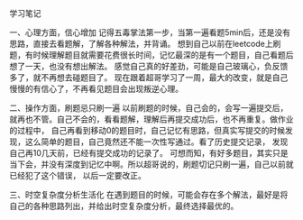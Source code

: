 学习笔记

一、心理方面，信心增加
    记得五毒掌法第一步，当第一遍看题5min后，还是没有思路，直接去看题解，了解各种解法，并背诵。
    想到自己以前在leetcode上刷题，有时候理解题目就需要花费很长时间，记忆最深的是有一个题目，自己看题后想了一天，也没有想出解法。
    感觉自己真的好差劲，可能是自己玻璃心，负反馈多了，就不再想去碰题目了。
    现在跟着超哥学习了一周，最大的改变，就是自己慢慢的有信心了，不再看见题目会出现叛逆心理。

二、操作方面，刷题忌只刷一遍
    以前刷题的时候，自己会的，会写一遍提交后，就再也不管。自己不会的，看看题解，理解后再提交成功后，也不再重复。做作业的过程中，
    自己再看到移动0的题目时，自己记忆有思路，但真实写提交的时候发现，这么简单的题目，自己竟然还不能一次性写通过。看了历史提交记录，
    发现自己再10几天前，已经有提交成功的记录了。
    可想而知，有好多题目，其实只是当下会，并没有深度到记忆中啊。所以超哥说的，刷题切记只刷一遍，自己以前就已经犯了这个错误，
    以后一定要改正。

三、时空复杂度分析生活化
    在遇到题目的时候，可能会存在多个解法，最好是将自己的各种思路列出，并给出时空复杂度分析，最终选择最优的。

